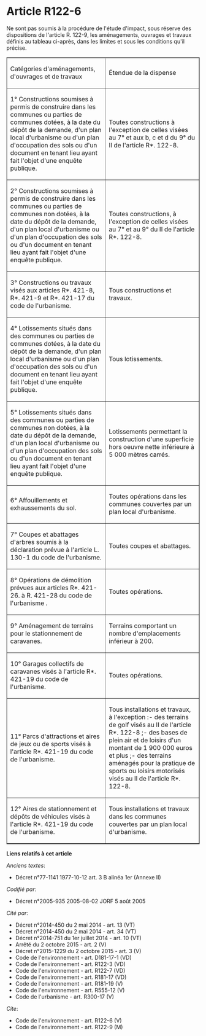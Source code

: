 # Article R122-6

Ne sont pas soumis à la procédure de l'étude d'impact, sous réserve des dispositions de l'article R. 122-9, les aménagements,
ouvrages et travaux définis au tableau ci-après, dans les limites et sous les conditions qu'il précise.

<table cellspacing="0" width="605" align="center" border="1" cellpadding="0">
  <tbody>
    <tr>
      <td width="310">

Catégories d'aménagements, d'ouvrages et de travaux

</td>
      <td width="294">

Étendue de la dispense

</td>
    </tr>
    <tr>
      <td width="310">

1° Constructions soumises à permis de construire dans les communes ou parties de communes dotées, à la date du dépôt de la
demande, d'un plan local d'urbanisme ou d'un plan d'occupation des sols ou d'un document en tenant lieu ayant fait l'objet
d'une enquête publique.

</td>
      <td width="294">

Toutes constructions à l'exception de celles visées au 7° et aux b, c et d du 9° du II de l'article R*. 122-8.

</td>
    </tr>
    <tr>
      <td width="310">

2° Constructions soumises à permis de construire dans les communes ou parties de communes non dotées, à la date du dépôt de
la demande, d'un plan local d'urbanisme ou d'un plan d'occupation des sols ou d'un document en tenant lieu ayant fait l'objet
d'une enquête publique.

</td>
      <td width="294">

Toutes constructions, à l'exception de celles visées au 7° et au 9° du II de l'article R*. 122-8.

</td>
    </tr>
    <tr>
      <td width="310">

3° Constructions ou travaux visés aux articles R*. 421-8, R*. 421-9 et R*. 421-17 du code de l'urbanisme.

</td>
      <td width="294">

Tous constructions et travaux.

</td>
    </tr>
    <tr>
      <td width="310">

4° Lotissements situés dans des communes ou parties de communes dotées, à la date du dépôt de la demande, d'un plan local
d'urbanisme ou d'un plan d'occupation des sols ou d'un document en tenant lieu ayant fait l'objet d'une enquête publique.

</td>
      <td width="294">

Tous lotissements.

</td>
    </tr>
    <tr>
      <td width="310">

5° Lotissements situés dans des communes ou parties de communes non dotées, à la date du dépôt de la demande, d'un plan local
d'urbanisme ou d'un plan d'occupation des sols ou d'un document en tenant lieu ayant fait l'objet d'une enquête publique.

</td>
      <td width="294">

Lotissements permettant la construction d'une superficie hors oeuvre nette inférieure à 5 000 mètres carrés.

</td>
    </tr>
    <tr>
      <td width="310">

6° Affouillements et exhaussements du sol.

</td>
      <td width="294">

Toutes opérations dans les communes couvertes par un plan local d'urbanisme.

</td>
    </tr>
    <tr>
      <td width="310">

7° Coupes et abattages d'arbres soumis à la déclaration prévue à l'article L. 130-1 du code de l'urbanisme.

</td>
      <td width="294">

Toutes coupes et abattages.

</td>
    </tr>
    <tr>
      <td width="310">

8° Opérations de démolition prévues aux articles R*. 421-26. à R. 421-28 du code de l'urbanisme .

</td>
      <td width="294">

Toutes opérations.

</td>
    </tr>
    <tr>
      <td width="310">

9° Aménagement de terrains pour le stationnement de caravanes.

</td>
      <td width="294">

Terrains comportant un nombre d'emplacements inférieur à 200.

</td>
    </tr>
    <tr>
      <td width="310">

10° Garages collectifs de caravanes visés à l'article R*. 421-19 du code de l'urbanisme.

</td>
      <td width="294">

Toutes opérations.

</td>
    </tr>
    <tr>
      <td width="310">

11° Parcs d'attractions et aires de jeux ou de sports visés à l'article R*. 421-19 du code de l'urbanisme.

</td>
      <td width="294">

Tous installations et travaux, à l'exception :- des terrains de golf visés au II de l'article R*. 122-8 ;- des bases de plein
air et de loisirs d'un montant de 1 900 000 euros et plus ;- des terrains aménagés pour la pratique de sports ou loisirs
motorisés visés au II de l'article R*. 122-8.

</td>
    </tr>
    <tr>
      <td width="310">

12° Aires de stationnement et dépôts de véhicules visés à l'article R*. 421-19 du code de l'urbanisme.

</td>
      <td width="294">

Tous installations et travaux dans les communes couvertes par un plan local d'urbanisme.

</td>
    </tr>
  </tbody>
</table>

**Liens relatifs à cet article**

_Anciens textes_:

  - Décret n°77-1141 1977-10-12 art. 3 B alinéa 1er (Annexe II)

_Codifié par_:

  - Décret n°2005-935 2005-08-02 JORF 5 août 2005

_Cité par_:

  - Décret n°2014-450 du 2 mai 2014 - art. 13 (VT)
  - Décret n°2014-450 du 2 mai 2014 - art. 34 (VT)
  - Décret n°2014-751 du 1er juillet 2014 - art. 10 (VT)
  - Arrêté du 2 octobre 2015 - art. 2 (V)
  - Décret n°2015-1229 du 2 octobre 2015 - art. 3 (V)
  - Code de l'environnement - art. D181-17-1 (VD)
  - Code de l'environnement - art. R122-3 (VD)
  - Code de l'environnement - art. R122-7 (VD)
  - Code de l'environnement - art. R181-17 (VD)
  - Code de l'environnement - art. R181-19 (V)
  - Code de l'environnement - art. R555-12 (V)
  - Code de l'urbanisme - art. R300-17 (V)

_Cite_:

  - Code de l'environnement - art. R122-6 (V)
  - Code de l'environnement - art. R122-9 (M)
